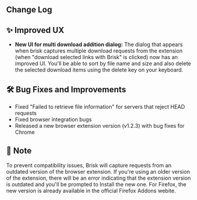 ## Change Log

## :sparkles: Improved UX

- **New UI for multi download addition dialog:** The dialog that appears when brisk captures multiple download requests from the extension (when "download selected links with Brisk" is clicked) now has an improved UI. You'll be able to sort by file name and size and also delete the selected download items using the delete key on your keyboard.

## :hammer_and_wrench: Bug Fixes and Improvements

- Fixed "Failed to retrieve file information" for servers that reject HEAD requests
- Fixed browser integration bugs
- Released a new browser extension version (v1.2.3) with bug fixes for Chrome

## :pencil: Note
To prevent compatibility issues, Brisk will capture requests from an outdated version of the browser extension. If you're using an older version of the extension, there will be an error indicating that the extension version is outdated and you'll be prompted to Install the new one. For Firefox, the new version is already available in the official Firefox Addons webite.
